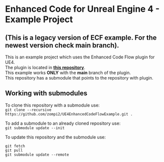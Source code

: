 # Enhanced Code for Unreal Engine 4 - Example Project

## (This is a legacy version of ECF example. For the newest version check main branch).

This is an example project which uses the Enhanced Code Flow plugin for UE4.  
The plugin is located in  **[this repository](https://github.com/zompi2/UE4EnhancedCodeFlow/tree/Legacy-3.1.1)**.  
This example works **ONLY** with the **main** branch of the plugin.  
This repository has a submodule that points to the repository with plugin.  

## Working with submodules

To clone this repository with a submodule use:  
`git clone --recursive https://github.com/zompi2/UE4EnhancedCodeFlowExample.git .`

To add a submodule to an already cloned repository use:  
`git submodule update --init`

To update this repository and the submodule use:
```
git fetch
git pull
git submodule update --remote
```
